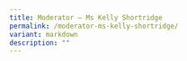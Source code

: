 ```yaml
---
title: Moderator – Ms Kelly Shortridge
permalink: /moderator-ms-kelly-shortridge/
variant: markdown
description: ""
---
```

